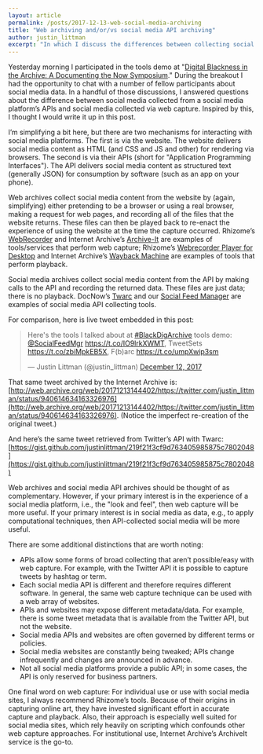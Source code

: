 ```yaml
---
layout: article
permalink: /posts/2017-12-13-web-social-media-archiving
title: "Web archiving and/or/vs social media API archiving"
author: justin_littman 
excerpt: "In which I discuss the differences between collecting social media via web capture and APIs."
---
```


Yesterday morning I participated in the tools demo at "[Digital Blackness in the Archive: A Documenting the Now Symposium](http://www.docnow.io/meetings/stl-2017/)." During the breakout I had the opportunity to chat with a number of fellow participants about social media data. In a handful of those discussions, I answered questions about the difference between social media collected from a social media platform’s APIs and social media collected via web capture. Inspired by this, I thought I would write it up in this post.

I’m simplifying a bit here, but there are two mechanisms for interacting with social media platforms. The first is via the website. The website delivers social media content as HTML (and CSS and JS and other) for rendering via browsers. The second is via their APIs (short for "Application Programming Interfaces"). The API delivers social media content as structured text (generally JSON) for consumption by software (such as an app on your phone).

Web archives collect social media content from the website by (again, simplifying) either pretending to be a browser or using a real browser, making a request for web pages, and recording all of the files that the website returns. These files can then be played back to re-enact the experience of using the website at the time the capture occurred. Rhizome’s [WebRecorder](https://webrecorder.io/) and Internet Archive’s [Archive-It](https://archive-it.org/) are examples of tools/services that perform web capture; Rhizome’s [Webrecorder Player for Desktop](https://github.com/webrecorder/webrecorderplayer-electron) and Internet Archive’s [Wayback Machine](http://web.archive.org/) are examples of tools that perform playback.

Social media archives collect social media content from the API by making calls to the API and recording the returned data. These files are just data; there is no playback. DocNow’s [Twarc](https://github.com/docnow/twarc) and our [Social Feed Manager](http://go.gwu.edu/sfm) are examples of social media API collecting tools.

For comparison, here is live tweet embedded in this post:

<blockquote class="twitter-tweet" data-lang="en"><p lang="en" dir="ltr">Here&#39;s the tools I talked about at <a href="https://twitter.com/hashtag/BlackDigArchive?src=hash&amp;ref_src=twsrc%5Etfw">#BlackDigArchive</a> tools demo: <a href="https://twitter.com/SocialFeedMgr?ref_src=twsrc%5Etfw">@SocialFeedMgr</a> <a href="https://t.co/IO9lrkXWMT">https://t.co/IO9lrkXWMT</a>, TweetSets <a href="https://t.co/zbiMpkEB5X">https://t.co/zbiMpkEB5X</a>, F(b)arc <a href="https://t.co/umpXwip3sm">https://t.co/umpXwip3sm</a></p>&mdash; Justin Littman (@justin_littman) <a href="https://twitter.com/justin_littman/status/940614634163326976?ref_src=twsrc%5Etfw">December 12, 2017</a></blockquote>
<script async src="https://platform.twitter.com/widgets.js" charset="utf-8"></script>


That same tweet archived by the Internet Archive is: [http://web.archive.org/web/20171213144402/https://twitter.com/justin_littman/status/940614634163326976](http://web.archive.org/web/20171213144402/https://twitter.com/justin_littman/status/940614634163326976). (Notice the imperfect re-creation of the original tweet.)

And here’s the same tweet retrieved from Twitter’s API with Twarc: [https://gist.github.com/justinlittman/219f21f3cf9d763405985875c7802048](https://gist.github.com/justinlittman/219f21f3cf9d763405985875c7802048)

Web archives and social media API archives should be thought of as complementary. However, if your primary interest is in the experience of a social media platform, i.e., the "look and feel", then web capture will be more useful. If your primary interest is in social media as data, e.g., to apply computational techniques, then API-collected social media will be more useful.

There are some additional distinctions that are worth noting:

* APIs allow some forms of broad collecting that aren’t possible/easy with web capture. For example, with the Twitter API it is possible to capture tweets by hashtag or term.
* Each social media API is different and therefore requires different software. In general, the same web capture technique can be used with a web array of websites.
* APIs and websites may expose different metadata/data. For example, there is some tweet metadata that is available from the Twitter API, but not the website.
* Social media APIs and websites are often governed by different terms or policies.
* Social media websites are constantly being tweaked; APIs change infrequently and changes are announced in advance.
* Not all social media platforms provide a public API; in some cases, the API is only reserved for business partners.

One final word on web capture: For individual use or use with social media sites, I always recommend Rhizome’s tools. Because of their origins in capturing online art, they have invested significant effort in accurate capture and playback. Also, their approach is especially well suited for social media sites, which rely heavily on scripting which confounds other web capture approaches. For institutional use, Internet Archive’s ArchiveIt service is the go-to.
